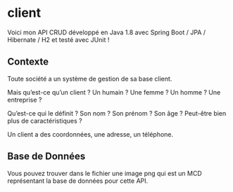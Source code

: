 # client

Voici mon API CRUD développé en Java 1.8 avec Spring Boot / JPA / Hibernate / H2 et testé avec JUnit !

## Contexte

Toute société a un système de gestion de sa base client.

Mais qu’est-ce qu’un client ? Un humain ? Une femme ? Un homme ? Une entreprise ?

Qu’est-ce qui le définit ? Son nom ? Son prénom ? Son âge ? Peut-être bien plus de caractéristiques ?

Un client a des coordonnées, une adresse, un téléphone.

## Base de Données

Vous pouvez trouver dans le fichier une image png qui est un MCD représentant la base de données pour cette API.
